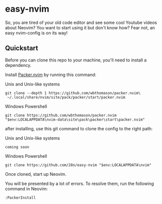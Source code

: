 # easy-nvim

So, you are tired of your old code editor and see some cool Youtube videos about Neovim? You want to start using it but don't know how? Fear not, an easy nvim-config is on its way!

## Quickstart

Before you can clone this repo to your machine, you'll need to install a dependency.

Install [Packer.nvim](https://github.com/wbthomason/packer.nvim) by running this command:

Unix and Unix-like systems
```
git clone --depth 1 https://github.com/wbthomason/packer.nvim\
 ~/.local/share/nvim/site/pack/packer/start/packer.nvim
```

Windows Powershell
```
git clone https://github.com/wbthomason/packer.nvim "$env:LOCALAPPDATA\nvim-data\site\pack\packer\start\packer.nvim"
```

after installing, use this git command to clone the config to the right path:

Unix and Unix-like systems
```
coming soon
```

Windows Powershell
```
git clone https://github.com/28n/easy-nvim "$env:LOCALAPPDATA\nvim"
```

Once cloned, start up Neovim.

You will be presented by a lot of errors. To resolve them, run the following command in Neovim:

```
:PackerInstall
```

